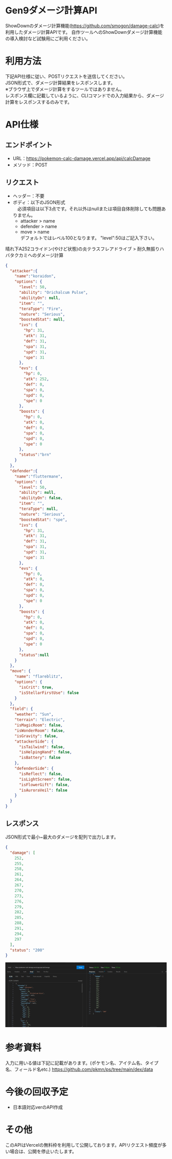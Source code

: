 # Gen9ダメージ計算API
ShowDownのダメージ計算機能(https://github.com/smogon/damage-calc)を利用したダメージ計算APIです。
自作ツールへのShowDownダメージ計算機能の導入検討など試験用にご利用ください。

# 利用方法
下記API仕様に従い、POSTリクエストを送信してください。  
JSON形式で、ダメージ計算結果をレスポンスします。  
※ブラウザ上でダメージ計算をするツールではありません。  
レスポンス欄に記載しているように、CLIコマンドでの入力結果から、ダメージ計算をレスポンスするのみです。

# API仕様
## エンドポイント
- URL：https://pokemon-calc-damage.vercel.app/api/calcDamage
- メソッド：POST
## リクエスト
- ヘッダー：不要
- ボディ：以下のJSON形式  
　必須項目は以下3点です。それ以外はnullまたは項目自体削除しても問題ありません。
  - attacker > name
  - defender > name
  - move > name  
  デフォルトではレベル100となります。  "level":50はご記入下さい。

晴れ下A252コライドン(やけど状態)の炎テラスフレアドライブ > 耐久無振りハバタクカミへのダメージ計算
```json
{
  "attacker":{
    "name":"koraidon",
    "options": {
      "level": 50,
      "ability": "Orichalcum Pulse",
      "abilityOn": null,
      "item": "",
      "teraType": "Fire",
      "nature": "Serious",
      "boostedStat": null,
      "ivs": {
        "hp": 31,
        "atk": 31,
        "def": 31,
        "spa": 31,
        "spd": 31,
        "spe": 31
      },
      "evs": {
        "hp": 0,
        "atk": 252,
        "def": 0,
        "spa": 0,
        "spd": 0,
        "spe": 0
      },
      "boosts": {
        "hp": 0,
        "atk": 0,
        "def": 0,
        "spa": 0,
        "spd": 0,
        "spe": 0
      },
      "status":"brn"
    }
  },
  "defender":{
    "name":"fluttermane",
    "options": {
      "level": 50,
      "ability": null,
      "abilityOn": false,
      "item": "",
      "teraType": null,
      "nature": "Serious",
      "boostedStat": "spe",
      "ivs": {
        "hp": 31,
        "atk": 31,
        "def": 31,
        "spa": 31,
        "spd": 31,
        "spe": 31
      },
      "evs": {
        "hp": 0,
        "atk": 0,
        "def": 0,
        "spa": 0,
        "spd": 0,
        "spe": 0
      },
      "boosts": {
        "hp": 0,
        "atk": 0,
        "def": 0,
        "spa": 0,
        "spd": 0,
        "spe": 0
      },
      "status":null
    }
  },
  "move": {
    "name": "flareblitz",
    "options": {
      "isCrit": true,
      "isStellarFirstUse": false
    }
  },
  "field": {
    "weather": "Sun",
    "terrain": "Electric",
    "isMagicRoom": false,
    "isWonderRoom": false,
    "isGravity": false,
    "attackerSide": {
      "isTailwind": false,
      "isHelpingHand": false,
      "isBattery": false
    },
    "defenderSide": {
      "isReflect": false,
      "isLightScreen": false,
      "isFlowerGift": false,
      "isAuroraVeil": false
    }
  }
}
```
## レスポンス
JSON形式で最小~最大のダメージを配列で出力します。
```JSON
{
  "damage": [
    252,
    255,
    258,
    261,
    264,
    267,
    270,
    273,
    276,
    279,
    282,
    285,
    288,
    291,
    294,
    297
  ],
  "status": "200"
}
```
![alt text](public/image.png)

# 参考資料
入力に用いる値は下記に記載があります。(ポケモン名、アイテム名、タイプ名、フィールド名etc.)
https://github.com/pkmn/ps/tree/main/dex/data

# 今後の回収予定
- 日本語対応verのAPI作成

# その他
このAPIはVercelの無料枠を利用して公開しております。APIリクエスト頻度が多い場合は、公開を停止いたします。